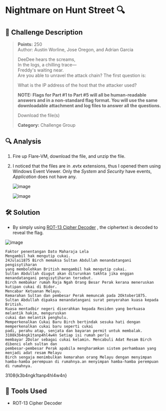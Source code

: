 # Nightmare on Hunt Street 🔍

## 🧾 Challenge Description
> **Points:** 250   
> Author: Austin Worline, Jose Oregon, and Adrian Garcia
> 
> DeeDee hears the screams,<br>
> In the logs, a chilling trace—<br>
> Freddy's waiting near.<br>
> Are you able to unravel the attack chain? The first question is:
>
> What is the IP address of the host that the attacker used?
> 
> **NOTE: Flags for Part #1 to Part #5 will all be human-readable answers and in a non-standard flag format. You will use the same downloadable attachment and log files to answer all the questions.**
> 
> Download the file(s) 
> 
> **Category:** Challenge Group 


## 🔍 Analysis 
1. Fire up Flare-VM, download the file, and unzip the file.
2. I noticed that the files are in .evtx extensions, thus I opened them using Windows Event Viewer. Only the *System* and *Security* have events, *Application* does not have any.
   
   ![image](https://github.com/user-attachments/assets/490333c6-89ea-4209-8b5f-e855ec1c0c41)

   ![image](https://github.com/user-attachments/assets/5ef53534-db52-469d-bfd3-739262e90cd1)


## 🛠️ Solution
- By simply using [ROT-13 Cipher Decoder](https://www.dcode.fr/rot-13-cipher) , the ciphertext is decoded to reveal the flag.

![image](https://github.com/user-attachments/assets/4effbdae-9a14-43e7-a961-12d70a24bac2)
```
Faktor penentangan Dato Maharaja Lela
Mengambil hak mengutip cukai.
24Julai1875 Birch memaksa Sultan Abdullah menandatangani pengisytiharan
yang membolehkan British mengambil hak mengutip cukai.
Sultan Abdullah diugut akan diturunkan takhta jika enggan menandatangani pengisytiharan tersebut.
Birch membakar rumah Raja Ngah Orang Besar Perak kerana meneruskan kutipan cukai di Bidor.
Mencabar Ketuanan Melayu.
Kemarahan Sultan dan pembesar Perak memuncak pada 2Oktober1875.
Sultan Abdullah dipaksa menandatangani surat penyerahan kuasa kepada British.
Kuasa mentadbir negeri diserahkan kepada Residen yang berkuasa melantik hakim, menguruskan
cukai dan melantik penghulu.
Memperkenalkan Cukai Baru Birch bertindak sesuka hati dengan memperkenalkan cukai baru seperti cukai
padi, perahu atap, senjata dan bayaran permit untuk membalak. 3108k3b4ngk1tanp4hl4w4n Setiap isi rumah perlu
membayar 2Dolar sebagai cukai kelamin. Mencabuli Adat Resam Birch dibenci oleh sultan dan
pembesar-pembesar Perak apabila mengharamkan sistem perhambaan yang menjadi adat resam Melayu
Birch sengaja menimbulkan kemarahan orang Melayu dengan menyimpan hamba-hamba perempuan di rumahnya.an menyimpan hamba-hamba perempuan di rumahnya.
```
3108{k3b4ngk1tanp4hl4w4n}
  
## 🧰 Tools Used
- ROT-13 Cipher Decoder

